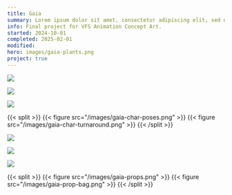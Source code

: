 ```yaml
---
title: Gaia
summary: Lorem ipsum dolor sit amet, consectetur adipiscing elit, sed do eiusmod tempor incididunt ut labore et dolore magna aliqua. Ut enim ad minim veniam, quis nostrud exercitation ullamco laboris nisi ut aliquip ex ea commodo consequat.
info: Final project for VFS Animation Concept Art.
started: 2024-10-01
completed: 2025-02-01
modified:
hero: images/gaia-plants.png
project: true
---
```


![](/images/gaia-keyart-waters.png)

![](/images/gaia-keyart-city.png)

![](/images/gaia-build-home.png)

{{< split >}}
    {{< figure src="/images/gaia-char-poses.png" >}}
    {{< figure src="/images/gaia-char-turnaround.png" >}}
{{< /split >}}

![](/images/gaia-char-kotlin.png)

![](/images/gaia-env-waters.png)

![](/images/gaia-plants.png)

{{< split >}}
    {{< figure src="/images/gaia-props.png" >}}
    {{< figure src="/images/gaia-prop-bag.png" >}}
{{< /split >}}
